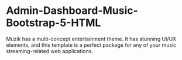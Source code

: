# Admin-Dashboard-Music-Bootstrap-5-HTML
Muzik has a multi-concept entertainment theme. It has stunning UI/UX elements, and this template is a perfect package for any of your music streaming-related web applications.
